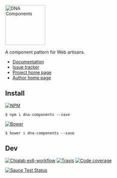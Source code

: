 <a href="http://dna.chialab.io" target="_blank"><img src="https://cdn.rawgit.com/Chialab/dna-design/master/logos/logo-full.svg" alt="DNA Components" width="128"></a>

A component pattern for Web artisans.

* [Documentation](http://dna.chialab.io/docs)
* [Issue tracker](https://github.com/Chialab/dna/issues)
* [Project home page](http://dna.chialab.io)
* [Author home page](http://www.chialab.com)

## Install

[![NPM](https://img.shields.io/npm/v/dna-components.svg)](https://www.npmjs.com/package/dna-components)
```
$ npm i dna-components --save
```
[![Bower](https://img.shields.io/bower/v/dna-components.svg)](https://github.com/chialab/dna)
```
$ bower i dna-components --save
```

## Dev

[![Chialab es6-workflow](https://img.shields.io/badge/project-es6--workflow-lightgrey.svg)](https://github.com/Chialab/es6-workflow)
[![Travis](https://img.shields.io/travis/Chialab/dna.svg?maxAge=2592000)](https://travis-ci.org/Chialab/dna)
[![Code coverage](https://codecov.io/gh/Chialab/dna/branch/master/graph/badge.svg)](https://codecov.io/gh/Chialab/dna)

[![Sauce Test Status](https://saucelabs.com/browser-matrix/chialab-sl-003.svg)](https://saucelabs.com/u/chialab-sl-003)
